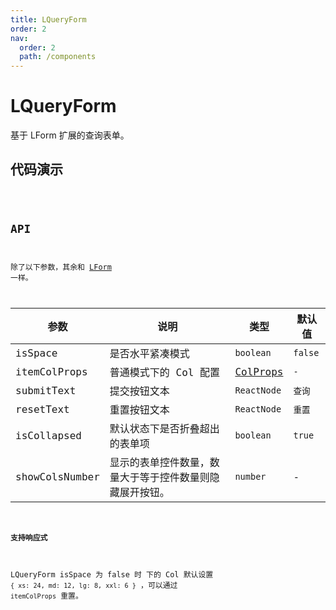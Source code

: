 ```yaml
---
title: LQueryForm
order: 2
nav:
  order: 2
  path: /components
---
```


# LQueryForm

基于 LForm 扩展的查询表单。

## 代码演示

<code src='./demos/Demo1.tsx'>

## API

除了以下参数，其余和 [LForm](/components/form#api) 一样。

| 参数 | 说明 | 类型 | 默认值 |
| --- | --- | --- | --- |
| isSpace | 是否水平紧凑模式 | `boolean` | `false` |
| itemColProps | 普通模式下的 Col 配置 | [ColProps](https://4x.ant.design/components/grid-cn/#Col) | `-` |
| submitText | 提交按钮文本 | `ReactNode` | `查询` |
| resetText | 重置按钮文本 | `ReactNode` | `重置` |
| isCollapsed | 默认状态下是否折叠超出的表单项 | `boolean` | `true` |
| showColsNumber | 显示的表单控件数量，数量大于等于控件数量则隐藏展开按钮。 | `number` | - |

#### 支持响应式

LQueryForm isSpace 为 false 时 下的 Col 默认设置 `{ xs: 24, md: 12, lg: 8, xxl: 6 }` ，可以通过 `itemColProps` 重置。
